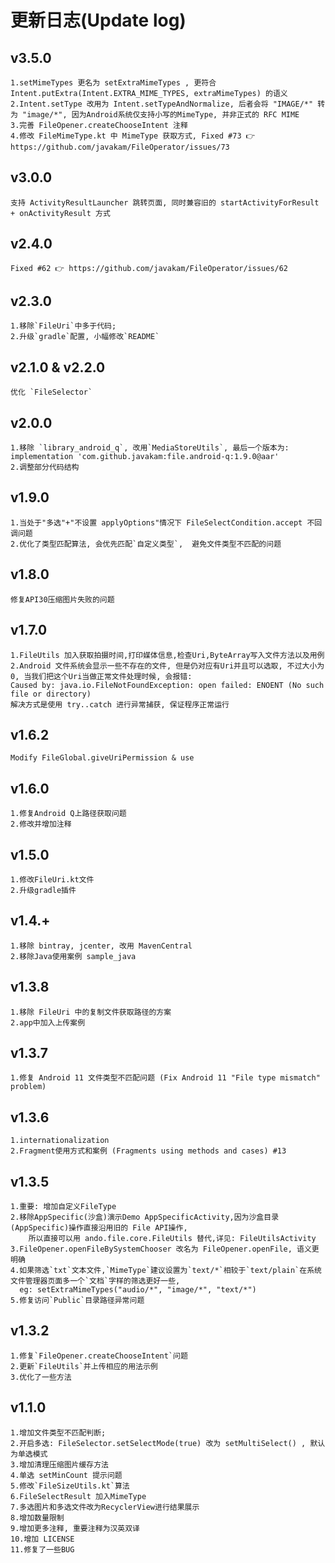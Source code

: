 # 更新日志(Update log)

## v3.5.0
```
1.setMimeTypes 更名为 setExtraMimeTypes , 更符合 Intent.putExtra(Intent.EXTRA_MIME_TYPES, extraMimeTypes) 的语义
2.Intent.setType 改用为 Intent.setTypeAndNormalize, 后者会将 "IMAGE/*" 转为 "image/*", 因为Android系统仅支持小写的MimeType, 并非正式的 RFC MIME
3.完善 FileOpener.createChooseIntent 注释
4.修改 FileMimeType.kt 中 MimeType 获取方式, Fixed #73 👉 https://github.com/javakam/FileOperator/issues/73
```

## v3.0.0
```
支持 ActivityResultLauncher 跳转页面, 同时兼容旧的 startActivityForResult + onActivityResult 方式
```

## v2.4.0
```
Fixed #62 👉 https://github.com/javakam/FileOperator/issues/62
```

## v2.3.0
```
1.移除`FileUri`中多于代码;
2.升级`gradle`配置, 小幅修改`README`
```

## v2.1.0 & v2.2.0
```
优化 `FileSelector`
```

## v2.0.0
```
1.移除 `library_android_q`, 改用`MediaStoreUtils`, 最后一个版本为: implementation 'com.github.javakam:file.android-q:1.9.0@aar'
2.调整部分代码结构
```

## v1.9.0
```
1.当处于"多选"+"不设置 applyOptions"情况下 FileSelectCondition.accept 不回调问题
2.优化了类型匹配算法, 会优先匹配`自定义类型`,  避免文件类型不匹配的问题
```

## v1.8.0
```
修复API30压缩图片失败的问题
```

## v1.7.0

```
1.FileUtils 加入获取拍摄时间,打印媒体信息,检查Uri,ByteArray写入文件方法以及用例
2.Android 文件系统会显示一些不存在的文件, 但是仍对应有Uri并且可以选取, 不过大小为0, 当我们把这个Uri当做正常文件处理时候, 会报错:
Caused by: java.io.FileNotFoundException: open failed: ENOENT (No such file or directory)
解决方式是使用 try..catch 进行异常捕获, 保证程序正常运行
```

## v1.6.2

```
Modify FileGlobal.giveUriPermission & use
```

## v1.6.0

```
1.修复Android Q上路径获取问题
2.修改并增加注释
```

## v1.5.0

```
1.修改FileUri.kt文件
2.升级gradle插件
```

## v1.4.+

```
1.移除 bintray, jcenter, 改用 MavenCentral
2.移除Java使用案例 sample_java
```

## v1.3.8

```
1.移除 FileUri 中的复制文件获取路径的方案
2.app中加入上传案例
```

## v1.3.7

```
1.修复 Android 11 文件类型不匹配问题 (Fix Android 11 "File type mismatch" problem)
```

## v1.3.6

```
1.internationalization
2.Fragment使用方式和案例 (Fragments using methods and cases) #13
```

## v1.3.5

```
1.重要: 增加自定义FileType
2.移除AppSpecific(沙盒)演示Demo AppSpecificActivity,因为沙盒目录(AppSpecific)操作直接沿用旧的 File API操作,
    所以直接可以用 ando.file.core.FileUtils 替代,详见: FileUtilsActivity
3.FileOpener.openFileBySystemChooser 改名为 FileOpener.openFile, 语义更明确
4.如果筛选`txt`文本文件,`MimeType`建议设置为`text/*`相较于`text/plain`在系统文件管理器页面多一个`文档`字样的筛选更好一些,
  eg: setExtraMimeTypes("audio/*", "image/*", "text/*")
5.修复访问`Public`目录路径异常问题
```

## v1.3.2

```
1.修复`FileOpener.createChooseIntent`问题
2.更新`FileUtils`并上传相应的用法示例
3.优化了一些方法
```

## v1.1.0

```
1.增加文件类型不匹配判断;
2.开启多选: FileSelector.setSelectMode(true) 改为 setMultiSelect() , 默认为单选模式
3.增加清理压缩图片缓存方法
4.单选 setMinCount 提示问题
5.修改`FileSizeUtils.kt`算法
6.FileSelectResult 加入MimeType
7.多选图片和多选文件改为RecyclerView进行结果展示
8.增加数量限制
9.增加更多注释, 重要注释为汉英双译
10.增加 LICENSE
11.修复了一些BUG
```
